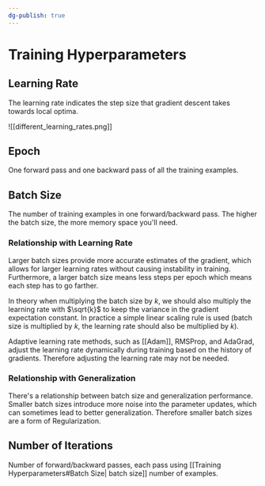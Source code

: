 ```yaml
---
dg-publish: true
---
```


# Training Hyperparameters

## Learning Rate

The learning rate indicates the step size that gradient descent takes towards local optima.

![[different_learning_rates.png]]

## Epoch

One forward pass and one backward pass of all the training examples.

## Batch Size

The number of training examples in one forward/backward pass. The higher the batch size, the more memory space you'll need.

### Relationship with Learning Rate

Larger batch sizes provide more accurate estimates of the gradient, which allows for larger learning rates without causing instability in training. Furthermore, a larger batch size means less steps per epoch which means each step has to go farther.

In theory when multiplying the batch size by $k$, we should also multiply the learning rate with $\sqrt{k}$ to keep the variance in the gradient expectation constant. In practice a simple linear scaling rule is used (batch size is multiplied by $k$, the learning rate should also be multiplied by $k$).

Adaptive learning rate methods, such as [[Adam]], RMSProp, and AdaGrad, adjust the learning rate dynamically during training based on the history of gradients. Therefore adjusting the learning rate may not be needed.

### Relationship with Generalization

There's a relationship between batch size and generalization performance. Smaller batch sizes introduce more noise into the parameter updates, which can sometimes lead to better generalization. Therefore smaller batch sizes are a form of Regularization.

## Number of Iterations

Number of forward/backward passes, each pass using [[Training Hyperparameters#Batch Size| batch size]] number of examples.
